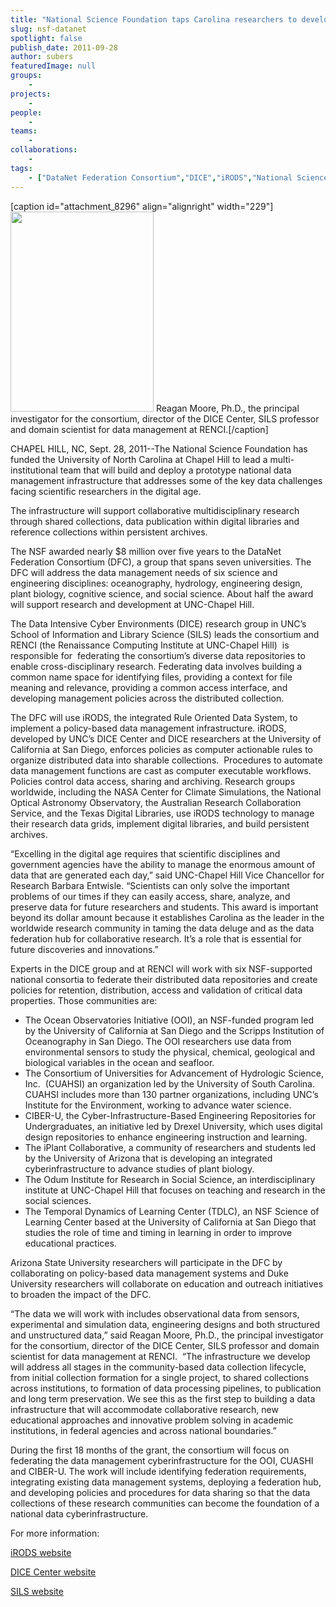 ```yaml
---
title: "National Science Foundation taps Carolina researchers to develop national data infrastructure"
slug: nsf-datanet
spotlight: false
publish_date: 2011-09-28
author: subers
featuredImage: null
groups:
    - 
projects:
    - 
people:
    - 
teams: 
    - 
collaborations:
    - 
tags:
    - ["DataNet Federation Consortium","DICE","iRODS","National Science Foundation","RENCI","School of Information and Library Science (SILS)"]
---
```

[caption id="attachment_8296" align="alignright" width="229"]<a href="http://www.renci.org/wp-content/uploads/2011/09/moore_reagan_08.jpg"><img class="size-full wp-image-8296" title="moore_reagan_08" src="http://www.renci.org/wp-content/uploads/2011/09/moore_reagan_08.jpg" alt="" width="229" height="320" /></a> Reagan Moore, Ph.D., the principal investigator for the consortium, director of the DICE Center, SILS professor and domain scientist for data management at RENCI.[/caption]

CHAPEL HILL, NC, Sept. 28, 2011--The National Science Foundation has funded the University of North Carolina at Chapel Hill to lead a multi-institutional team that will build and deploy a prototype national data management infrastructure that addresses some of the key data challenges facing scientific researchers in the digital age.

The infrastructure will support collaborative multidisciplinary research through shared collections, data publication within digital libraries and reference collections within persistent archives.

The NSF awarded nearly $8 million over five years to the DataNet Federation Consortium (DFC), a group that spans seven universities. The DFC will address the data management needs of six science and engineering disciplines: oceanography, hydrology, engineering design, plant biology, cognitive science, and social science. About half the award will support research and development at UNC-Chapel Hill. <!--more-->

The Data Intensive Cyber Environments (DICE) research group in UNC’s School of Information and Library Science (SILS) leads the consortium and RENCI (the Renaissance Computing Institute at UNC-Chapel Hill)  is responsible for  federating the consortium’s diverse data repositories to enable cross-disciplinary research. Federating data involves building a common name space for identifying files, providing a context for file meaning and relevance, providing a common access interface, and developing management policies across the distributed collection.

The DFC will use iRODS, the integrated Rule Oriented Data System, to implement a policy-based data management infrastructure. iRODS, developed by UNC’s DICE Center and DICE researchers at the University of California at San Diego, enforces policies as computer actionable rules to organize distributed data into sharable collections.  Procedures to automate data management functions are cast as computer executable workflows.  Policies control data access, sharing and archiving. Research groups worldwide, including the NASA Center for Climate Simulations, the National Optical Astronomy Observatory, the Australian Research Collaboration Service, and the Texas Digital Libraries, use iRODS technology to manage their research data grids, implement digital libraries, and build persistent archives.

“Excelling in the digital age requires that scientific disciplines and government agencies have the ability to manage the enormous amount of data that are generated each day,” said UNC-Chapel Hill Vice Chancellor for Research Barbara Entwisle. “Scientists can only solve the important problems of our times if they can easily access, share, analyze, and preserve data for future researchers and students. This award is important beyond its dollar amount because it establishes Carolina as the leader in the worldwide research community in taming the data deluge and as the data federation hub for collaborative research. It’s a role that is essential for future discoveries and innovations.”

Experts in the DICE group and at RENCI will work with six NSF-supported national consortia to federate their distributed data repositories and create policies for retention, distribution, access and validation of critical data properties. Those communities are:
<ul>
	<li>The Ocean Observatories Initiative (OOI), an NSF-funded program led by the University of California at San Diego and the Scripps Institution of Oceanography in San Diego. The OOI researchers use data from environmental sensors to study the physical, chemical, geological and biological variables in the ocean and seafloor.</li>
	<li>The Consortium of Universities for Advancement of Hydrologic Science, Inc.  (CUAHSI) an organization led by the University of South Carolina. CUAHSI includes more than 130 partner organizations, including UNC’s Institute for the Environment, working to advance water science.</li>
	<li>CIBER-U, the Cyber-Infrastructure-Based Engineering Repositories for Undergraduates, an initiative led by Drexel University, which uses digital design repositories to enhance engineering instruction and learning.</li>
	<li>The iPlant Collaborative, a community of researchers and students led by the University of Arizona that is developing an integrated cyberinfrastructure to advance studies of plant biology.</li>
	<li>The Odum Institute for Research in Social Science, an interdisciplinary institute at UNC-Chapel Hill that focuses on teaching and research in the social sciences.</li>
	<li>The Temporal Dynamics of Learning Center (TDLC), an NSF Science of Learning Center based at the University of California at San Diego that studies the role of time and timing in learning in order to improve educational practices.</li>
</ul>
Arizona State University researchers will participate in the DFC by collaborating on policy-based data management systems and Duke University researchers will collaborate on education and outreach initiatives to broaden the impact of the DFC.

“The data we will work with includes observational data from sensors, experimental and simulation data, engineering designs and both structured and unstructured data,” said Reagan Moore, Ph.D., the principal investigator for the consortium, director of the DICE Center, SILS professor and domain scientist for data management at RENCI.  “The infrastructure we develop will address all stages in the community-based data collection lifecycle, from initial collection formation for a single project, to shared collections across institutions, to formation of data processing pipelines, to publication and long term preservation. We see this as the first step to building a data infrastructure that will accommodate collaborative research, new educational approaches and innovative problem solving in academic institutions, in federal agencies and across national boundaries.”

During the first 18 months of the grant, the consortium will focus on federating the data management cyberinfrastructure for the OOI, CUASHI and CIBER-U. The work will include identifying federation requirements, integrating existing data management systems, deploying a federation hub, and developing policies and procedures for data sharing so that the data collections of these research communities can become the foundation of a national data cyberinfrastructure.

For more information:

<a href="https://www.irods.org/index.php/IRODS:Data_Grids,_Digital_Libraries,_Persistent_Archives,_and_Real-time_Data_Systems" target="_blank"> iRODS website</a>

<a href="http://dice.unc.edu/" target="_blank">DICE Center website</a>

<a href="http://sils.unc.edu/" target="_blank">SILS website</a>
